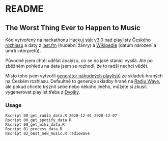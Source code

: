 # README

## The Worst Thing Ever to Happen to Music

Kód vytvořený na hackathonu [Hackuj stát v3.0](https://hackujstat.cz/) 
nad [playlisty Českého rozhlasu](https://data.irozhlas.cz/opendata/) a 
daty z [last.fm](https://www.last.fm/home) (hudební žánry) a [Wikipedie](https://cs.wikipedia.org/wiki/Hlavn%C3%AD_strana) (datum narození a úmrtí interpretů).  

Původně jsem chtěl udělat analýzu, co se na jaké stanici vysílá. 
Ale po zběžném pohledu na data jsem se rozhodl, že to radši nechci vědět.  

Místo toho jsem vytvořil [generátor náhodných playlistů](http://skvrnami.github.io/playlist/)
ze skladeb hraných na Českém rozhlasu. Defaultně to generuje skladby hrané
na [Radiu Wave](https://wave.rozhlas.cz/), ale pokud chcete trýznit sebe nebo 
někoho jiného, můžete si zkusit vygenerovat playlist třeba z [Dvojky](https://dvojka.rozhlas.cz/).  

### Usage

`Rscript 00_get_radio_data.R 2020-12-01 2020-12-07`  
`Rscript 00_get_spotify_data.R`  
`Rscript 00_get_wiki_data.R`  
`Rscript 01_process_data.R`  
`Rscript 02_best_new_music.R radiowave`  
